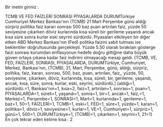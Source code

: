 Bir metin giriniz :

TCMB VE FED FAİZLERİ SONRASI PİYASALARDA DURUMTürkiye Cumhuriyet Merkez Bankası'nın (TCMB) 21 Mart Perşembe günü aldığı sürpriz politika faiz kararı sonrası 500 baz puan artırılan faiz, yüzde 50 seviyesine çıkarken döviz kurlarında kısa süreli bir gerileme yaşandı ancak kısa süre sonra kurlar eski seyrini sürdürdü.
Piyasaları etkileyen bir diğer etken ABD Merkez Bankası'nın (Fed) politika faizini sabit tutması ise beklentiler doğrultusunda gerçekleşti. Yüzde 5.50 olarak bırakılan gösterge faizi sonrası kurumdan enflasyonun hedefe doğru gittiğine daha büyük güven ortaya çıkana kadar faiz indirimi olmayacağı mesajı geldi.
[TCMB, VE, FED, FAİZLERİ, SONRASI, PİYASALARDA, DURUMTürkiye, Cumhuriyet, Merkez, Bankası'nın, (TCMB), 21, Mart, Perşembe, günü, aldığı, sürpriz, politika, faiz, kararı, sonrası, 500, baz, puan, artırılan, faiz,, yüzde, 50, seviyesine, çıkarken, döviz, kurlarında, kısa, süreli, bir, gerileme, yaşandı, ancak, kısa, süre, sonra, kurlar, eski, seyrini, sürdürdü.]
{aldığı=1, sürdürdü.=1, Bankası'nın=1, kısa=2, faiz=1, artırılan=1, sonrası=1, puan=1, PİYASALARDA=1, süreli=1, yaşandı=1, sonra=1, bir=1, ancak=1, faiz,=1, Merkez=1, Perşembe=1, SONRASI=1, Mart=1, kurlarında=1, gerileme=1, baz=1, 50=1, FAİZLERİ=1, TCMB=1, eski=1, FED=1, süre=1, yüzde=1, kararı=1, politika=1, döviz=1, seviyesine=1, kurlar=1, VE=1, Cumhuriyet=1, sürpriz=1, günü=1, 500=1, DURUMTürkiye=1, (TCMB)=1, çıkarken=1, seyrini=1, 21=1}
En çok tekrar eden kelime kısa : 2
